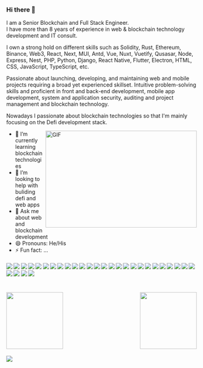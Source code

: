 ### Hi there 👋

I am a Senior Blockchain and Full Stack Engineer. <br />
I have more than 8 years of experience in web & blockchain technology development and IT consult. 

I own a strong hold on different skills such as Solidity, Rust, Ethereum, Binance, Web3, React, Next, MUI, Antd, Vue, Nuxt, Vuetify, Qusasar, Node, Express, Nest, PHP, Python, Django, React Native, Flutter, Electron, HTML, CSS, JavaScript, TypeScript, etc.


Passionate about launching, developing, and maintaining web and mobile projects requiring a broad yet experienced skillset. Intuitive problem-solving skills and proficient in front and back-end development, mobile app development, system and application security, auditing and project management and blockchain technology.


Nowadays I passionate about blockchain technologies so that I'm mainly focusing on the Defi development stack.

<img align="right" alt="GIF" src="https://github.com/evercreativedev/evercreativedev/blob/main/dev.gif" width="400" height="256" />

- 🌱 I’m currently learning blockchain technologies
- 🤔 I’m looking to help with buliding defi and web apps
- 💬 Ask me about web and blockchain development
- 😄 Pronouns: He/His
- ⚡ Fun fact: ...

####      ![](https://img.shields.io/badge/Blockchain-blue) ![](https://img.shields.io/badge/Ethereum-blue) ![](https://img.shields.io/badge/Smart%20Contract-blue) ![](https://img.shields.io/badge/Solidity-blue) ![](https://img.shields.io/badge/Solana-blue) ![](https://img.shields.io/badge/Web3-blue) ![](https://img.shields.io/badge/Ethers.js-blue) ![](https://img.shields.io/badge/React-blue) ![](https://img.shields.io/badge/Next-blue) ![](https://img.shields.io/badge/Vue-blue) ![](https://img.shields.io/badge/Nuxt-blue) ![](https://img.shields.io/badge/Node-blue) ![](https://img.shields.io/badge/Nest-blue) ![](https://img.shields.io/badge/PHP-blue) ![](https://img.shields.io/badge/Python-blue) ![](https://img.shields.io/badge/React%20Native-blue) ![](https://img.shields.io/badge/Electron-blue) ![](https://img.shields.io/badge/Flutter-blue) ![](https://img.shields.io/badge/Database-blue) ![](https://img.shields.io/badge/GraphQL-blue) ![](https://img.shields.io/badge/HTML-blue) ![](https://img.shields.io/badge/CSS-blue) ![](https://img.shields.io/badge/JavaScript-blue) ![](https://img.shields.io/badge/TypeScript-blue) ![](https://img.shields.io/badge/Tailwind-blue) ![](https://img.shields.io/badge/AWS-blue) ![](https://img.shields.io/badge/Firebase-blue) ![](https://img.shields.io/badge/Git-blue) ![](https://img.shields.io/badge/Jira-blue) ![](https://img.shields.io/badge/Bitbucket-blue) 

<h1 align="center" style="margin-bottom: 24px;"></h1>
<img align="left" height="150px" src="https://github-readme-stats.vercel.app/api?username=superstar1014&show_icons=true&count_private=true&theme=algolia"/>
<img align="right" height="150px" src="https://github-readme-stats.vercel.app/api/top-langs/?username=storyofsoft&layout=compact&theme=algolia&langs_count=8&count_private=true" /> <br/>
<img height="100px" />
<br><br><br><br>
<img src="https://activity-graph.herokuapp.com/graph?username=superstar1014&bg_color=000000&color=00ffff&line=00ffff&point=ffffff&area=true&hide_border=true"/>

